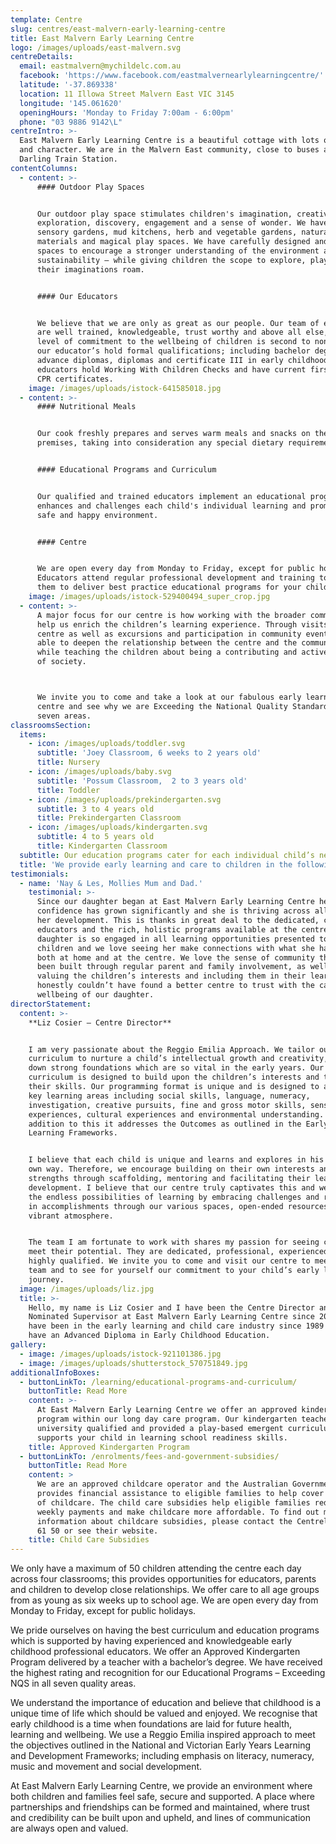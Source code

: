 ```yaml
---
template: Centre
slug: centres/east-malvern-early-learning-centre
title: East Malvern Early Learning Centre
logo: /images/uploads/east-malvern.svg
centreDetails:
  email: eastmalvern@mychildelc.com.au
  facebook: 'https://www.facebook.com/eastmalvernearlylearningcentre/'
  latitude: '-37.869338'
  location: 11 Illowa Street Malvern East VIC 3145
  longitude: '145.061620'
  openingHours: 'Monday to Friday 7:00am - 6:00pm'
  phone: "03 9886 9142\L"
centreIntro: >-
  East Malvern Early Learning Centre is a beautiful cottage with lots of charm
  and character. We are in the Malvern East community, close to buses and
  Darling Train Station.
contentColumns:
  - content: >-
      #### Outdoor Play Spaces


      Our outdoor play space stimulates children's imagination, creativity,
      exploration, discovery, engagement and a sense of wonder. We have created
      sensory gardens, mud kitchens, herb and vegetable gardens, natural
      materials and magical play spaces. We have carefully designed and planned
      spaces to encourage a stronger understanding of the environment and
      sustainability – while giving children the scope to explore, play and let
      their imaginations roam.


      #### Our Educators


      We believe that we are only as great as our people. Our team of educators
      are well trained, knowledgeable, trust worthy and above all else, their
      level of commitment to the wellbeing of children is second to none. All
      our educator’s hold formal qualifications; including bachelor degrees,
      advance diplomas, diplomas and certificate III in early childhood. All our
      educators hold Working With Children Checks and have current first aid and
      CPR certificates.
    image: /images/uploads/istock-641585018.jpg
  - content: >-
      #### Nutritional Meals


      Our cook freshly prepares and serves warm meals and snacks on the
      premises, taking into consideration any special dietary requirements. 


      #### Educational Programs and Curriculum


      Our qualified and trained educators implement an educational program that
      enhances and challenges each child's individual learning and promotes a
      safe and happy environment.


      #### Centre


      We are open every day from Monday to Friday, except for public holidays.
      Educators attend regular professional development and training to allow
      them to deliver best practice educational programs for your children.
    image: /images/uploads/istock-529400494_super_crop.jpg
  - content: >-
      A major focus for our centre is how working with the broader community can
      help us enrich the children’s learning experience. Through visits to the
      centre as well as excursions and participation in community events, we are
      able to deepen the relationship between the centre and the community,
      while teaching the children about being a contributing and active member
      of society.



      We invite you to come and take a look at our fabulous early learning
      centre and see why we are Exceeding the National Quality Standard in all
      seven areas.
classroomsSection:
  items:
    - icon: /images/uploads/toddler.svg
      subtitle: 'Joey Classroom, 6 weeks to 2 years old'
      title: Nursery
    - icon: /images/uploads/baby.svg
      subtitle: 'Possum Classroom,  2 to 3 years old'
      title: Toddler
    - icon: /images/uploads/prekindergarten.svg
      subtitle: 3 to 4 years old
      title: Prekindergarten Classroom
    - icon: /images/uploads/kindergarten.svg
      subtitle: 4 to 5 years old
      title: Kindergarten Classroom
  subtitle: Our education programs cater for each individual child’s needs.
  title: 'We provide early learning and care to children in the following classrooms:'
testimonials:
  - name: 'Nay & Les, Mollies Mum and Dad.'
    testimonial: >-
      Since our daughter began at East Malvern Early Learning Centre her
      confidence has grown significantly and she is thriving across all areas of
      her development. This is thanks in great deal to the dedicated, caring
      educators and the rich, holistic programs available at the centre.  Our
      daughter is so engaged in all learning opportunities presented to the
      children and we love seeing her make connections with what she has learnt
      both at home and at the centre. We love the sense of community that has
      been built through regular parent and family involvement, as well as
      valuing the children’s interests and including them in their learning. We
      honestly couldn’t have found a better centre to trust with the care and
      wellbeing of our daughter. 
directorStatement:
  content: >-
    **Liz Cosier – Centre Director**


    I am very passionate about the Reggio Emilia Approach. We tailor our
    curriculum to nurture a child’s intellectual growth and creativity, and lay
    down strong foundations which are so vital in the early years. Our
    curriculum is designed to build upon the children’s interests and to develop
    their skills. Our programming format is unique and is designed to address
    key learning areas including social skills, language, numeracy,
    investigation, creative pursuits, fine and gross motor skills, sensory
    experiences, cultural experiences and environmental understanding. In
    addition to this it addresses the Outcomes as outlined in the Early Years
    Learning Frameworks.


    I believe that each child is unique and learns and explores in his or her
    own way. Therefore, we encourage building on their own interests and
    strengths through scaffolding, mentoring and facilitating their learning and
    development. I believe that our centre truly captivates this and we ignite
    the endless possibilities of learning by embracing challenges and rejoicing
    in accomplishments through our various spaces, open-ended resources and our
    vibrant atmosphere. 


    The team I am fortunate to work with shares my passion for seeing children
    meet their potential. They are dedicated, professional, experienced and
    highly qualified. We invite you to come and visit our centre to meet our
    team and to see for yourself our commitment to your child’s early learning
    journey.
  image: /images/uploads/liz.jpg
  title: >-
    Hello, my name is Liz Cosier and I have been the Centre Director and
    Nominated Supervisor at East Malvern Early Learning Centre since 2006. I
    have been in the early learning and child care industry since 1989 and I
    have an Advanced Diploma in Early Childhood Education.
gallery:
  - image: /images/uploads/istock-921101386.jpg
  - image: /images/uploads/shutterstock_570751849.jpg
additionalInfoBoxes:
  - buttonLinkTo: /learning/educational-programs-and-curriculum/
    buttonTitle: Read More
    content: >-
      At East Malvern Early Learning Centre we offer an approved kindergarten
      program within our long day care program. Our kindergarten teachers are
      university qualified and provided a play-based emergent curriculum that
      supports your child in learning school readiness skills. 
    title: Approved Kindergarten Program
  - buttonLinkTo: /enrolments/fees-and-government-subsidies/
    buttonTitle: Read More
    content: >
      We are an approved childcare operator and the Australian Government
      provides financial assistance to eligible families to help cover the cost
      of childcare. The child care subsidies help eligible families reduce their
      weekly payments and make childcare more affordable. To find out more
      information about childcare subsidies, please contact the Centrelink on 13
      61 50 or see their website. 
    title: Child Care Subsidies
---
```

We only have a maximum of 50 children attending the centre each day across four classrooms; this provides opportunities for educators, parents and children to develop close relationships. We offer care to all age groups from as young as six weeks up to school age. We are open every day from Monday to Friday, except for public holidays.

We pride ourselves on having the best curriculum and education programs which is supported by having experienced and knowledgeable early childhood professional educators. We offer an Approved Kindergarten Program delivered by a teacher with a bachelor’s degree. We have received the highest rating and recognition for our Educational Programs – Exceeding NQS in all seven quality areas. 

We understand the importance of education and believe that childhood is a unique time of life which should be valued and enjoyed. We recognise that early childhood is a time when foundations are laid for future health, learning and wellbeing. We use a Reggio Emilia inspired approach to meet the objectives outlined in the National and Victorian Early Years Learning and Development Frameworks; including emphasis on literacy, numeracy, music and movement and social development.

At East Malvern Early Learning Centre, we provide an environment where both children and families feel safe, secure and supported. A place where partnerships and friendships can be formed and maintained, where trust and credibility can be built upon and upheld, and lines of communication are always open and valued.
